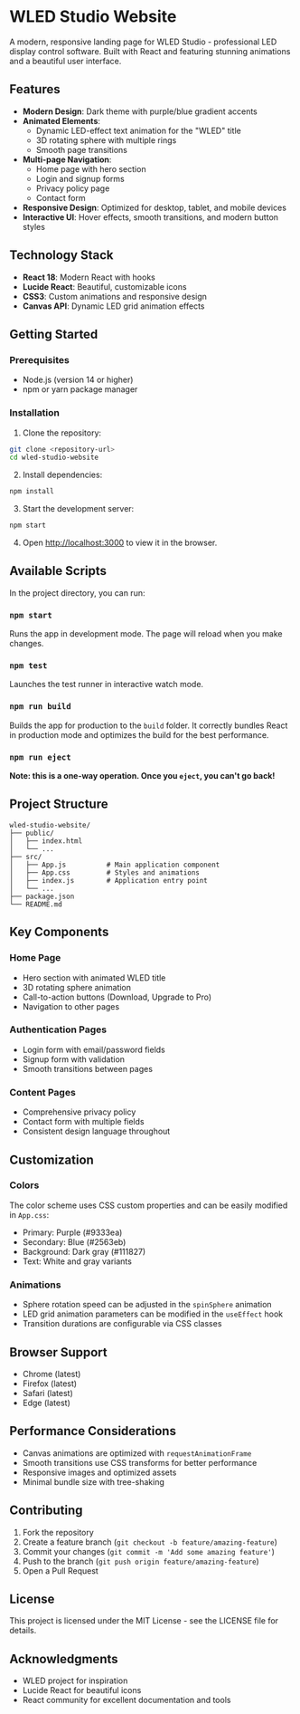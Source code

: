 # WLED Studio Website

A modern, responsive landing page for WLED Studio - professional LED display control software. Built with React and featuring stunning animations and a beautiful user interface.

## Features

- **Modern Design**: Dark theme with purple/blue gradient accents
- **Animated Elements**: 
  - Dynamic LED-effect text animation for the "WLED" title
  - 3D rotating sphere with multiple rings
  - Smooth page transitions
- **Multi-page Navigation**: 
  - Home page with hero section
  - Login and signup forms
  - Privacy policy page
  - Contact form
- **Responsive Design**: Optimized for desktop, tablet, and mobile devices
- **Interactive UI**: Hover effects, smooth transitions, and modern button styles

## Technology Stack

- **React 18**: Modern React with hooks
- **Lucide React**: Beautiful, customizable icons
- **CSS3**: Custom animations and responsive design
- **Canvas API**: Dynamic LED grid animation effects

## Getting Started

### Prerequisites

- Node.js (version 14 or higher)
- npm or yarn package manager

### Installation

1. Clone the repository:
```bash
git clone <repository-url>
cd wled-studio-website
```

2. Install dependencies:
```bash
npm install
```

3. Start the development server:
```bash
npm start
```

4. Open [http://localhost:3000](http://localhost:3000) to view it in the browser.

## Available Scripts

In the project directory, you can run:

### `npm start`

Runs the app in development mode. The page will reload when you make changes.

### `npm test`

Launches the test runner in interactive watch mode.

### `npm run build`

Builds the app for production to the `build` folder. It correctly bundles React in production mode and optimizes the build for the best performance.

### `npm run eject`

**Note: this is a one-way operation. Once you `eject`, you can't go back!**

## Project Structure

```
wled-studio-website/
├── public/
│   ├── index.html
│   └── ...
├── src/
│   ├── App.js          # Main application component
│   ├── App.css         # Styles and animations
│   ├── index.js        # Application entry point
│   └── ...
├── package.json
└── README.md
```

## Key Components

### Home Page
- Hero section with animated WLED title
- 3D rotating sphere animation
- Call-to-action buttons (Download, Upgrade to Pro)
- Navigation to other pages

### Authentication Pages
- Login form with email/password fields
- Signup form with validation
- Smooth transitions between pages

### Content Pages
- Comprehensive privacy policy
- Contact form with multiple fields
- Consistent design language throughout

## Customization

### Colors
The color scheme uses CSS custom properties and can be easily modified in `App.css`:
- Primary: Purple (#9333ea)
- Secondary: Blue (#2563eb)
- Background: Dark gray (#111827)
- Text: White and gray variants

### Animations
- Sphere rotation speed can be adjusted in the `spinSphere` animation
- LED grid animation parameters can be modified in the `useEffect` hook
- Transition durations are configurable via CSS classes

## Browser Support

- Chrome (latest)
- Firefox (latest)
- Safari (latest)
- Edge (latest)

## Performance Considerations

- Canvas animations are optimized with `requestAnimationFrame`
- Smooth transitions use CSS transforms for better performance
- Responsive images and optimized assets
- Minimal bundle size with tree-shaking

## Contributing

1. Fork the repository
2. Create a feature branch (`git checkout -b feature/amazing-feature`)
3. Commit your changes (`git commit -m 'Add some amazing feature'`)
4. Push to the branch (`git push origin feature/amazing-feature`)
5. Open a Pull Request

## License

This project is licensed under the MIT License - see the LICENSE file for details.

## Acknowledgments

- WLED project for inspiration
- Lucide React for beautiful icons
- React community for excellent documentation and tools
